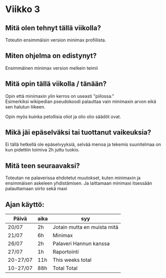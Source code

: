 # Viikko 3

## Mitä olen tehnyt tällä viikolla?
Toteutin ensimmäisin version minimax profiilista.


## Miten ohjelma on edistynyt?
Ensimmäinen minimax version melkein teimii

## Mitä opin tällä viikolla / tänään?
Opin että minimaxin ylin kerros on useasti "piilossa."  
Esimerkiksi wikipedian pseudokoodi palauttaa vain minimaxin arvon eikä sen halutun liikeen.
  
Opin myös kuinka petollisia oliot ja olio olio säädöt ovat.

## Mikä jäi epäselväksi tai tuottanut vaikeuksia?
Ei tällä hetkellä ole epäselvyyksiä, selvää menoa ja tekemis suunitelmaa on kun pidettiin toimiva 2h juttu tuokio.

## Mitä teen seuraavaksi?
Toteutan ne palaverissa ehdotetut muutokset, kuten minimaxin ja ensimmäisen askeleen yhdistämisen.
Ja laittamaan minimaxi itsessään palauttamaan siirto sekä maxi


## Ajan käyttö:

| Päivä    | aika | syy                         |
|----------|------|-----------------------------|
| 20/07    | 2h   | Jotain mutta en muista mitä |
| 21/07    | 6h   | Minimax                     |
| 26/07    | 2h   | Palaveri Hannun kanssa      |
| 27/07    | 1h   | Raportointi                 |
| 20-27/07 | 11h  | This weeks total            |
| 10-27/07 | 88h  | Total Total                 |
